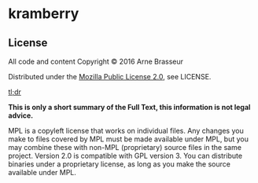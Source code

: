 # kramberry

##

## License

All code and content Copyright © 2016 Arne Brasseur

Distributed under the [Mozilla Public License 2.0](https://www.mozilla.org/en-US/MPL/2.0/), see LICENSE.

[tl;dr](https://tldrlegal.com/license/mozilla-public-license-2.0-%28mpl-2%29)

**This is only a short summary of the Full Text, this information is not legal advice.**

MPL is a copyleft license that works on individual files. Any changes you make to files covered by MPL must be made available under MPL, but you may combine these with non-MPL (proprietary) source files in the same project. Version 2.0 is compatible with GPL version 3. You can distribute binaries under a proprietary license, as long as you make the source available under MPL.
